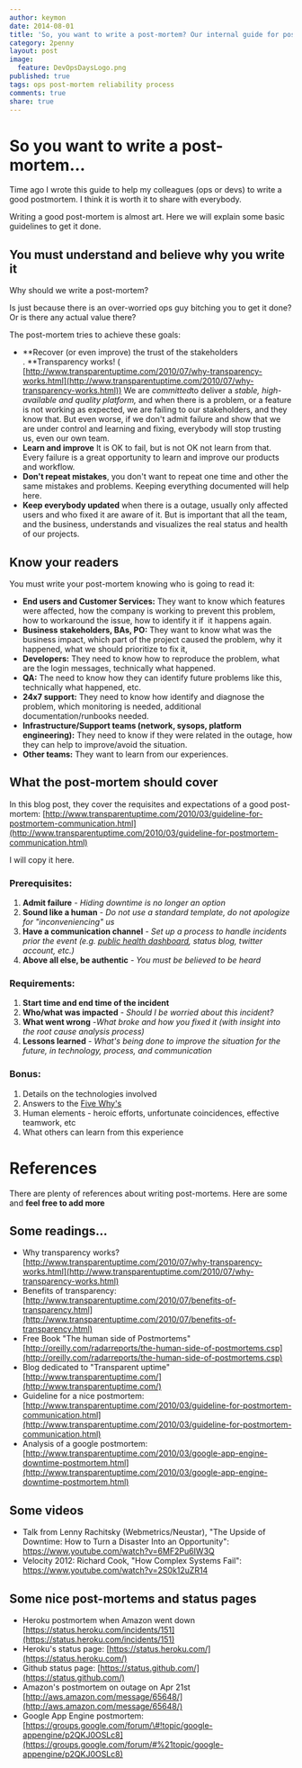 ```yaml
---
author: keymon
date: 2014-08-01
title: 'So, you want to write a post-mortem? Our internal guide for post-mortems'
category: 2penny
layout: post
image: 
  feature: DevOpsDaysLogo.png
published: true
tags: ops post-mortem reliability process
comments: true
share: true
---
```


So you want to write a post-mortem...
=====================================

Time ago I wrote this guide to help my colleagues (ops or devs) to write a 
good postmortem. I think it is worth it to share with everybody. 

Writing a good post-mortem is almost art. Here we will explain some basic guidelines to get it done.

You must understand and believe why you write it
------------------------------------------------

Why should we write a post-mortem? 

Is just because there is an over-worried ops guy bitching you to get it done?  Or is there any actual value there? 

The post-mortem tries to achieve these goals:

-   **Recover (or even improve) the trust of the stakeholders . **Transparency works! ( [http://www.transparentuptime.com/2010/07/why-transparency-works.html](http://www.transparentuptime.com/2010/07/why-transparency-works.html))
    We are *committed*to deliver a *stable, high-available and quality platform,* and when there is a problem, or a feature is not working as expected, we are failing to our stakeholders, and they know that.
    But even worse, if we don't admit failure and show that we are under control and learning and fixing, everybody will stop trusting us, even our own team.
-   **Learn and improve** It is OK to fail, but is not OK not learn from that. Every failure is a great opportunity to learn and improve our products and workflow.
-   **Don't repeat mistakes**, you don't want to repeat one time and other the same mistakes and problems. Keeping everything documented will help here.
-   **Keep everybody updated** when there is a outage, usually only affected users and who fixed it are aware of it. But is important that all the team, and the business, understands and visualizes the real status and health of our projects.

Know your readers
-----------------

You must write your post-mortem knowing who is going to read it:

-   **End users and Customer Services:** They want to know which features were affected, how the company is working to prevent this problem, how to workaround the issue, how to identify it if  it happens again.
-   **Business stakeholders, BAs, PO:** They want to know what was the business impact, which part of the project caused the problem, why it happened, what we should prioritize to fix it,
-   **Developers:** They need to know how to reproduce the problem, what are the login messages, technically what happened.
-   **QA:** The need to know how they can identify future problems like this, technically what happened, etc.
-   **24x7 support:** They need to know how identify and diagnose the problem, which monitoring is needed, additional documentation/runbooks needed.
-   **Infrastructure/Support teams (network, sysops, platform engineering):** They need to know if they were related in the outage, how they can help to improve/avoid the situation.
-   **Other teams:** They want to learn from our experiences.

What the post-mortem should cover
---------------------------------

In this blog post, they cover the requisites and expectations of a good post-mortem: [http://www.transparentuptime.com/2010/03/guideline-for-postmortem-communication.html](http://www.transparentuptime.com/2010/03/guideline-for-postmortem-communication.html)

I will copy it here.

### Prerequisites:

1.  **Admit failure** - *Hiding downtime is no longer an option*
2.  **Sound like a human** - *Do not use a standard template, do not apologize for "inconveniencing" us*
3.  **Have a communication channel** - *Set up a process to handle incidents prior the event (e.g. [public health dashboard](http://www.transparentuptime.com/2008/11/rules-for-successful-public-health.html), status blog, twitter account, etc.)*
4.  **Above all else, be authentic** *- You must be believed to be heard*

### Requirements:

1.  **Start time and end time of the incident**
2.  **Who/what was impacted** - *Should I be worried about this incident?*
3.  **What went wrong** -*What broke and how you fixed it (with insight into the root cause analysis process)*
4.  **Lessons learned** - *What's being done to improve the situation for the future, in technology, process, and communication*

### **Bonus:**

1.  Details on the technologies involved
2.  Answers to the [Five Why's](http://en.wikipedia.org/wiki/5_Whys)
3.  Human elements - heroic efforts, unfortunate coincidences, effective teamwork, etc
4.  What others can learn from this experience

References
==========

There are plenty of references about writing post-mortems. Here are some and **feel free to add more**

Some readings...
----------------

-   Why transparency works? [http://www.transparentuptime.com/2010/07/why-transparency-works.html](http://www.transparentuptime.com/2010/07/why-transparency-works.html)
-   Benefits of transparency: [http://www.transparentuptime.com/2010/07/benefits-of-transparency.html](http://www.transparentuptime.com/2010/07/benefits-of-transparency.html)
-   Free Book "The human side of Postmortems"  [http://oreilly.com/radarreports/the-human-side-of-postmortems.csp](http://oreilly.com/radarreports/the-human-side-of-postmortems.csp)
-   Blog dedicated to "Transparent uptime" [http://www.transparentuptime.com/](http://www.transparentuptime.com/)
-   Guideline for a nice postmortem: [http://www.transparentuptime.com/2010/03/guideline-for-postmortem-communication.html](http://www.transparentuptime.com/2010/03/guideline-for-postmortem-communication.html)
-   Analysis of a google postmortem: [http://www.transparentuptime.com/2010/03/google-app-engine-downtime-postmortem.html](http://www.transparentuptime.com/2010/03/google-app-engine-downtime-postmortem.html)

Some videos
-----------

-   Talk from Lenny Rachitsky (Webmetrics/Neustar), "The Upside of Downtime: How to Turn a Disaster Into an Opportunity": https://www.youtube.com/watch?v=6MF2Pu6IW3Q
-   Velocity 2012: Richard Cook, "How Complex Systems Fail": https://www.youtube.com/watch?v=2S0k12uZR14

Some nice post-mortems and status pages
---------------------------------------

-   Heroku postmortem when Amazon went down [https://status.heroku.com/incidents/151](https://status.heroku.com/incidents/151)
-   Heroku's status page: [https://status.heroku.com/](https://status.heroku.com/)
-   Github status page: [https://status.github.com/](https://status.github.com/)
-   Amazon's postmortem on outage on Apr 21st [http://aws.amazon.com/message/65648/](http://aws.amazon.com/message/65648/)
-   Google App Engine postmortem: [https://groups.google.com/forum/\#!topic/google-appengine/p2QKJ0OSLc8](https://groups.google.com/forum/#%21topic/google-appengine/p2QKJ0OSLc8)

